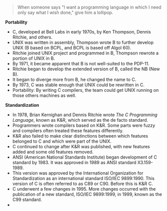 > When someone says "I want a programming language in which I need only say what I wish done," give him a lollipop.

**Portability**
- C, developed at Bell Labs in early 1970s, by Ken Thompson, Dennis Ritchie, and others.
- UNIX was written in assembly, Thompson wrote B to further develop UNIX (B based on BCPL, and BCPL is based off Algol 60).
- Ritchie joined UNIX project and programmed in B, Thompson rewrote a portion of UNIX in B.
- By 1971, it became apparent that B is not well-suited to the PDP-11.
- Ritchie began to develop the extended version of B, called the NB (New B).
- It began to diverge more from B, he changed the name to C.
- By 1973, C was stable enough that UNIX could be rewritten in C.
- Portability: By writing C compilers, the team could get UNIX running on those others machines as well.

**Standardization**
- In 1978, Brian Kernighan and Dennis Ritchie wrote *The C Programming Language*, known as K&R, which served as the de facto standard. 
- Programmers wrote compilers based on K&R. Some parts were fuzzy and compilers often treated these features differently.
- K&R also failed to make clear distinctions between which features belonged to C and which were part of the UNIX.
- C continued to change after K&R was published, with new features added and some old features removed.
- ANSI (American National Standards Institute) began development of C standard by 1983. It was approved in 1989 as ANSI standard X3.159-1989.
- This version was approved by the International Organization for Standardization as an international standard ISO/IEC 9899:1990. This version of C is often referred to as C89 or C90. Before this is K&R C.
- C underwent a few changes in 1995. More changes occurred with the publication of a new standard, ISO/IEC 9899:1999, in 1999, known as the C99 standard.
- 